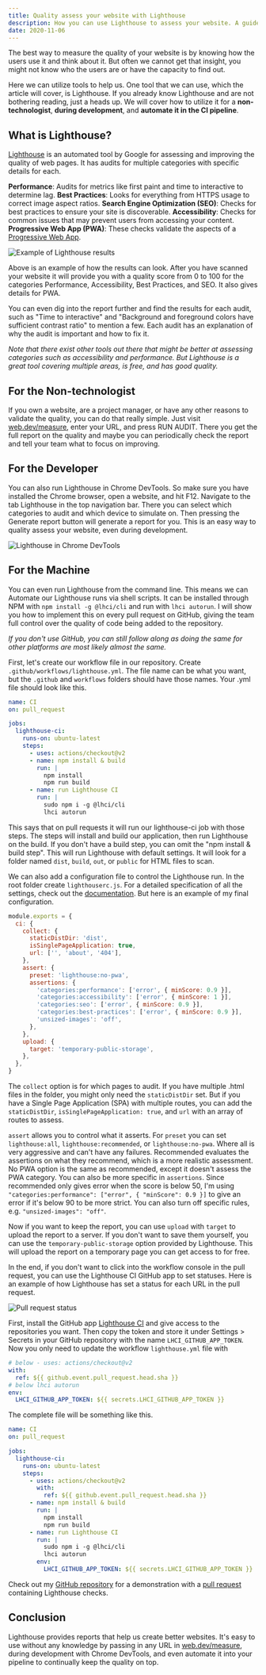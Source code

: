 ```yaml
---
title: Quality assess your website with Lighthouse
description: How you can use Lighthouse to assess your website. A guide on how you can do it with no developer skills or automate it with developer skills.
date: 2020-11-06
---
```


The best way to measure the quality of your website is by knowing how the users use it and think about it. But often we cannot get that insight, you might not know who the users are or have the capacity to find out.

Here we can utilize tools to help us. One tool that we can use, which the article will cover, is Lighthouse. If you already know Lighthouse and are not bothering reading, just a heads up. We will cover how to utilize it for a **non-technologist**, **during development**, and **automate it in the CI pipeline**.

## What is Lighthouse?

[Lighthouse](https://developers.google.com/web/tools/lighthouse/) is an automated tool by Google for assessing and improving the quality of web pages. It has audits for multiple categories with specific details for each.

**Performance**: Audits for metrics like first paint and time to interactive to determine lag.
**Best Practices**: Looks for everything from HTTPS usage to correct image aspect ratios.
**Search Engine Optimization (SEO)**: Checks for best practices to ensure your site is discoverable.
**Accessibility**: Checks for common issues that may prevent users from accessing your content.
**Progressive Web App (PWA)**: These checks validate the aspects of a [Progressive Web App](https://web.dev/pwa-checklist/).

![Example of Lighthouse results](/images/dev-blog/quality-assess-your-website-with-lighthouse/score.png)

Above is an example of how the results can look. After you have scanned your website it will provide you with a quality score from 0 to 100 for the categories Performance, Accessibility, Best Practices, and SEO. It also gives details for PWA.

You can even dig into the report further and find the results for each audit, such as "Time to interactive" and "Background and foreground colors have sufficient contrast ratio" to mention a few. Each audit has an explanation of why the audit is important and how to fix it.

_Note that there exist other tools out there that might be better at assessing categories such as accessibility and performance. But Lighthouse is a great tool covering multiple areas, is free, and has good quality._

## For the Non-technologist

If you own a website, are a project manager, or have any other reasons to validate the quality, you can do that really simple. Just visit [web.dev/measure](https://web.dev/measure/), enter your URL, and press RUN AUDIT. There you get the full report on the quality and maybe you can periodically check the report and tell your team what to focus on improving.

## For the Developer

You can also run Lighthouse in Chrome DevTools. So make sure you have installed the Chrome browser, open a website, and hit F12. Navigate to the tab Lighthouse in the top navigation bar. There you can select which categories to audit and which device to simulate on. Then pressing the Generate report button will generate a report for you. This is an easy way to quality assess your website, even during development.

![Lighthouse in Chrome DevTools](/images/dev-blog/quality-assess-your-website-with-lighthouse/generate.png)

## For the Machine

You can even run Lighthouse from the command line. This means we can Automate our Lighthouse runs via shell scripts. It can be installed through NPM with `npm install -g @lhci/cli` and run with `lhci autorun`. I will show you how to implement this on every pull request on GitHub, giving the team full control over the quality of code being added to the repository.

_If you don't use GitHub, you can still follow along as doing the same for other platforms are most likely almost the same._

First, let's create our workflow file in our repository. Create `.github/workflows/lighthouse.yml`. The file name can be what you want, but the `.github` and `workflows` folders should have those names. Your .yml file should look like this.

```yaml
name: CI
on: pull_request

jobs:
  lighthouse-ci:
    runs-on: ubuntu-latest
    steps:
      - uses: actions/checkout@v2
      - name: npm install & build
        run: |
          npm install
          npm run build
      - name: run Lighthouse CI
        run: |
          sudo npm i -g @lhci/cli
          lhci autorun
```

This says that on pull requests it will run our lighthouse-ci job with those steps. The steps will install and build our application, then run Lighthouse on the build. If you don't have a build step, you can omit the "npm install & build step". This will run Lighthouse with default settings. It will look for a folder named `dist`, `build`, `out`, or `public` for HTML files to scan.

We can also add a configuration file to control the Lighthouse run. In the root folder create `lighthouserc.js`. For a detailed specification of all the settings, check out the [documentation](https://github.com/GoogleChrome/lighthouse-ci/blob/master/docs/configuration.md). But here is an example of my final configuration.

```js
module.exports = {
  ci: {
    collect: {
      staticDistDir: 'dist',
      isSinglePageApplication: true,
      url: ['', 'about', '404'],
    },
    assert: {
      preset: 'lighthouse:no-pwa',
      assertions: {
        'categories:performance': ['error', { minScore: 0.9 }],
        'categories:accessibility': ['error', { minScore: 1 }],
        'categories:seo': ['error', { minScore: 0.9 }],
        'categories:best-practices': ['error', { minScore: 0.9 }],
        'unsized-images': 'off',
      },
    },
    upload: {
      target: 'temporary-public-storage',
    },
  },
}
```

The `collect` option is for which pages to audit. If you have multiple .html files in the folder, you might only need the `staticDistDir` set. But if you have a Single Page Application (SPA) with multiple routes, you can add the `staticDistDir`, `isSinglePageApplication: true`, and `url` with an array of routes to assess.

`assert` allows you to control what it asserts. For `preset` you can set `lighthouse:all`, `lighthouse:recommended`, or `lighthouse:no-pwa`. Where all is very aggressive and can't have any failures. Recommended evaluates the assertions on what they recommend, which is a more realistic assessment. No PWA option is the same as recommended, except it doesn't assess the PWA category. You can also be more specific in `assertions`. Since recommended only gives error when the score is below 50, I'm using `"categories:performance": ["error", { "minScore": 0.9 }]` to give an error if it's below 90 to be more strict. You can also turn off specific rules, e.g. `"unsized-images": "off"`.

Now if you want to keep the report, you can use `upload` with `target` to upload the report to a server. If you don't want to save them yourself, you can use the `temporary-public-storage` option provided by Lighthouse. This will upload the report on a temporary page you can get access to for free.

In the end, if you don't want to click into the workflow console in the pull request, you can use the Lighthouse CI GitHub app to set statuses. Here is an example of how Lighthouse has set a status for each URL in the pull request.

![Pull request status](/images/dev-blog/quality-assess-your-website-with-lighthouse/action.png)

First, install the GitHub app [Lighthouse CI](https://github.com/apps/lighthouse-ci) and give access to the repositories you want. Then copy the token and store it under Settings > Secrets in your GitHub repository with the name `LHCI_GITHUB_APP_TOKEN`. Now you only need to update the workflow `lighthouse.yml` file with

```yaml
# below - uses: actions/checkout@v2
with:
  ref: ${{ github.event.pull_request.head.sha }}
# below lhci autorun
env:
  LHCI_GITHUB_APP_TOKEN: ${{ secrets.LHCI_GITHUB_APP_TOKEN }}
```

The complete file will be something like this.

```yaml
name: CI
on: pull_request

jobs:
  lighthouse-ci:
    runs-on: ubuntu-latest
    steps:
      - uses: actions/checkout@v2
        with:
          ref: ${{ github.event.pull_request.head.sha }}
      - name: npm install & build
        run: |
          npm install
          npm run build
      - name: run Lighthouse CI
        run: |
          sudo npm i -g @lhci/cli
          lhci autorun
        env:
          LHCI_GITHUB_APP_TOKEN: ${{ secrets.LHCI_GITHUB_APP_TOKEN }}
```

Check out my [GitHub repository](https://github.com/gautemo/lighthouse-example) for a demonstration with a [pull request](https://github.com/gautemo/lighthouse-example/pull/9) containing Lighthouse checks.

## Conclusion

Lighthouse provides reports that help us create better websites. It's easy to use without any knowledge by passing in any URL in [web.dev/measure](https://web.dev/measure/), during development with Chrome DevTools, and even automate it into your pipeline to continually keep the quality on top.
